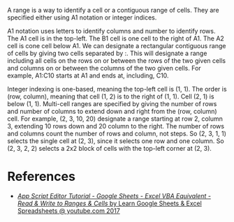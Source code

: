 A range is a way to identify a cell or a contiguous range of cells.
They are specified either using A1 notation or integer indices.

A1 notation uses letters to identify columns and number to identify rows.
The A1 cell is in the top-left.
The B1 cell is one cell to the right of A1.
The A2 cell is cone cell below A1.
We can designate a rectangular contiguous range of cells by giving two cells separated by :.
This will designate a range including all cells on the rows on or between the rows of the two given cells
and columns on or between the columns of the two given cells.
For example, A1:C10 starts at A1 and ends at, including, C10.

Integer indexing is one-based, meaning the top-left cell is (1, 1).
The order is (row, column), meaning that cell (1, 2) is to the right of (1, 1).
Cell (2, 1) is below (1, 1).
Multi-cell ranges are specified by giving the number of rows and number of columns to extend down and right from the (row, column) cell.
For example, (2, 3, 10, 20) designate a range starting at row 2, column 3,  extending 10 rows down and 20 column to the right.
The number of rows and columns count the number of rows and column, not steps.
So (2, 3, 1, 1) selects the single cell at (2, 3), since it selects one row and one column.
So (2, 3, 2, 2) selects a 2x2 block of cells with the top-left corner at (2, 3).

# References

- [_App Script Editor Tutorial - Google Sheets - Excel VBA Equivalent - Read & Write to Ranges & Cells_ by Learn Google Sheets & Excel Spreadsheets @ youtube.com 2017](https://www.youtube.com/watch?v=aPJ-2U45BpA&list=PLv9Pf9aNgemv62NNC5bXLR0CzeaIj5bcw)
